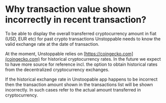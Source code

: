 # Why transaction value shown incorrectly in recent transaction?

To be able to display the overall transferred cryptocurrency amount in fiat (USD, EUR etc) for past crypto transactions Unstoppable needs to know the valid exchange rate at the date of transaction. 

At the moment, Unstoppable relies on [https://coingecko.com](coingecko.com) for historical cryptocurrency rates. In the future we expect to have more source for reference incl. the option to obtain historical rates from the decentralized cryptocurrency exchanges.

If the historical exchange rate in Unstoopable app happens to be incorrect then the transaction amount shown in the transactions list will be shown incorrectly. In such cases refer to the actual amount transferred in cryptocurrency.